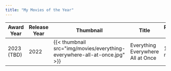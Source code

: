 ```yaml
---
title: "My Movies of the Year"
---
```


| Award Year | Release Year | Thumbnail | Title | Running time | Genre |
| ---- | ---- |--------- | ----- | ------ | ----- |
| 2023 (TBD) | 2022 | {{< thumbnail src="img/movies/everything-everywhere-all-at-once.jpg" >}} | Everything Everywhere All at Once | 139 minutes | Absurdist comedy-drama |
